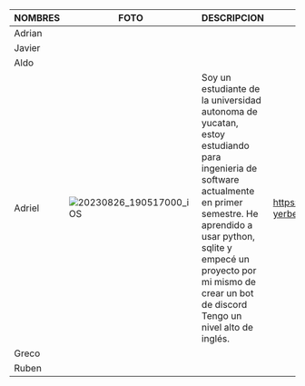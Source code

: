 |                 NOMBRES                |                     FOTO                   |              DESCRIPCION                   |       LINKEDIN                   |
|----------------------------------------|--------------------------------------------|--------------------------------------------|----------------------------------|
|  Adrian                                |                                            |                                            |                                  |
|  Javier                                |                                            |                                            |                                  |
|  Aldo                                  |                                            |                                            |                                  |
|  Adriel                                |  ![20230826_190517000_iOS](https://github.com/Javier-de-Jesus-Ortiz-Miss/Proyecto-FIS/assets/142276400/6a8d5d07-7643-477a-ae71-c16c88c91857)| Soy un estudiante de la universidad autonoma de yucatan, estoy estudiando para ingenieria de software actualmente en primer semestre. He aprendido a usar python, sqlite y empecé un proyecto por mi mismo de crear un bot de discord Tengo un nivel alto de inglés.                                           |  https://www.linkedin.com/in/adriel-yerbes-d%C3%ADaz-47505828a                                |
|  Greco                                 |                                            |                                            |                                  |
|  Ruben                                 |                                            |                                            |                                  |

